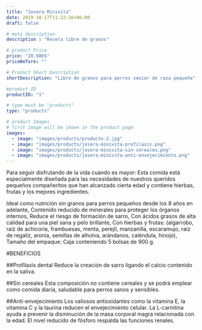 ```yaml
---
title: "Josera Minivita"
date: 2019-10-17T11:22:16+06:00
draft: false

# meta description
description : "Receta libre de granos"

# product Price
price: "28.980$"
priceBefore: ""

# Product Short Description
shortDescription: "Libre de granos para perros senior de raza pequeña"

#product ID
productID: "1"

# type must be "products"
type: "products"

# product Images
# first image will be shown in the product page
images:
  - image: "images/products/producto-2.jpg"
  - image: "images/products/josera-minivita-profilaxis.png"
  - image: "images/products/josera-minivita-sin-cereales.png"
  - image: "images/products/josera-minivita-anti-envejecimiento.png"
---
```


Para seguir disfrutando de la vida cuando es mayor: Esta comida está especialmente diseñada para las necesidades de nuestros queridos pequeños compañeritos que han alcanzado cierta edad y contiene hierbas, frutas y los mejores ingredientes.

Ideal como nutrición sin granos para perros pequeños desde los 8 años en adelante,
Contenido reducido de minerales para proteger los órganos internos,
Reduce el riesgo de formación de sarro,
Con ácidos grasos de alta calidad para una piel sana y pelo brillante,
Con hierbas y frutas: (algarrobo, raíz de achicoria, frambuesas, menta, perejil, manzanilla, escaramujo, raíz de regaliz, aronia, semillas de alholva, arándanos, caléndula, hinojo),
Tamaño del empaque: Caja conteniendo 5 bolsas de 900 g.

#BENEFICIOS

##Profilaxis dental
Reduce la creación de sarro ligando el calcio contenido en la saliva.

##Sin cereales
Esta composición no contiene cereales y se podrá emplear como comida diaria, saludable para perros sanos y sensibles.

##Anti-envejecimiento
Los valiosos antioxidantes como la vitamina E, la vitamina C y la taurina reducen el envejecimiento celular. La L-carnitina ayuda a prevenir la disminución de la masa corporal magra relacionada con la edad. El nivel reducido de fósforo respalda las funciones renales.